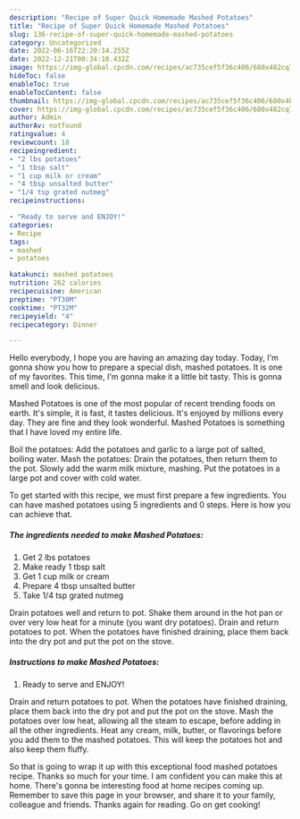 ```yaml
---
description: "Recipe of Super Quick Homemade Mashed Potatoes"
title: "Recipe of Super Quick Homemade Mashed Potatoes"
slug: 136-recipe-of-super-quick-homemade-mashed-potatoes
category: Uncategorized
date: 2022-06-16T22:20:14.255Z
date: 2022-12-21T00:34:10.432Z
image: https://img-global.cpcdn.com/recipes/ac735cef5f36c406/680x482cq70/mashed-potatoes-recipe-main-photo.jpg
hideToc: false
enableToc: true
enableTocContent: false
thumbnail: https://img-global.cpcdn.com/recipes/ac735cef5f36c406/680x482cq70/mashed-potatoes-recipe-main-photo.jpg
cover: https://img-global.cpcdn.com/recipes/ac735cef5f36c406/680x482cq70/mashed-potatoes-recipe-main-photo.jpg
author: Admin
authorAv: notfound
ratingvalue: 4
reviewcount: 18
recipeingredient:
- "2 lbs potatoes"
- "1 tbsp salt"
- "1 cup milk or cream"
- "4 tbsp unsalted butter"
- "1/4 tsp grated nutmeg"
recipeinstructions:

- "Ready to serve and ENJOY!"
categories:
- Recipe
tags:
- mashed
- potatoes

katakunci: mashed potatoes 
nutrition: 262 calories
recipecuisine: American
preptime: "PT30M"
cooktime: "PT32M"
recipeyield: "4"
recipecategory: Dinner

---
```



Hello everybody, I hope you are having an amazing day today. Today, I'm gonna show you how to prepare a special dish, mashed potatoes. It is one of my favorites. This time, I'm gonna make it a little bit tasty. This is gonna smell and look delicious.

Mashed Potatoes is one of the most popular of recent trending foods on earth. It's simple, it is fast, it tastes delicious. It's enjoyed by millions every day. They are fine and they look wonderful. Mashed Potatoes is something that I have loved my entire life.

Boil the potatoes: Add the potatoes and garlic to a large pot of salted, boiling water. Mash the potatoes: Drain the potatoes, then return them to the pot. Slowly add the warm milk mixture, mashing. Put the potatoes in a large pot and cover with cold water.


To get started with this recipe, we must first prepare a few ingredients. You can have mashed potatoes using 5 ingredients and 0 steps. Here is how you can achieve that.

<!--inarticleads1-->

##### The ingredients needed to make Mashed Potatoes:

1. Get 2 lbs potatoes
1. Make ready 1 tbsp salt
1. Get 1 cup milk or cream
1. Prepare 4 tbsp unsalted butter
1. Take 1/4 tsp grated nutmeg


Drain potatoes well and return to pot. Shake them around in the hot pan or over very low heat for a minute (you want dry potatoes). Drain and return potatoes to pot. When the potatoes have finished draining, place them back into the dry pot and put the pot on the stove. 

<!--inarticleads2-->

##### Instructions to make Mashed Potatoes:


1. Ready to serve and ENJOY!

Drain and return potatoes to pot. When the potatoes have finished draining, place them back into the dry pot and put the pot on the stove. Mash the potatoes over low heat, allowing all the steam to escape, before adding in all the other ingredients. Heat any cream, milk, butter, or flavorings before you add them to the mashed potatoes. This will keep the potatoes hot and also keep them fluffy. 

So that is going to wrap it up with this exceptional food mashed potatoes recipe. Thanks so much for your time. I am confident you can make this at home. There's gonna be interesting food at home recipes coming up. Remember to save this page in your browser, and share it to your family, colleague and friends. Thanks again for reading. Go on get cooking!
